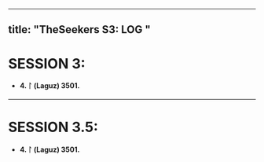 
---
title: "TheSeekers S3: LOG "  
---

# SESSION 3:

- #### 4. ᛚ (Laguz) 3501.  
	  
___

# SESSION 3.5:

- #### 4. ᛚ (Laguz) 3501.